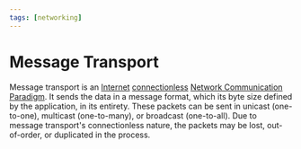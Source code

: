 ```yaml
---
tags: [networking]
---
```


# Message Transport

Message transport is an [Internet](202206151238.md) [connectionless](202206151759.md)
[Network Communication Paradigm](202404021553.md). It sends the data in a
message format, which its byte size defined by the application, in its entirety.
These packets can be sent in unicast (one-to-one), multicast (one-to-many), or
broadcast (one-to-all). Due to message transport's connectionless nature, the
packets may be lost, out-of-order, or duplicated in the process.
